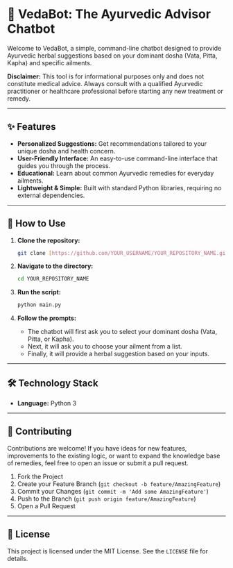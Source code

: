 # 🌿 VedaBot: The Ayurvedic Advisor Chatbot

Welcome to VedaBot, a simple, command-line chatbot designed to provide Ayurvedic herbal suggestions based on your dominant dosha (Vata, Pitta, Kapha) and specific ailments.

**Disclaimer:** This tool is for informational purposes only and does not constitute medical advice. Always consult with a qualified Ayurvedic practitioner or healthcare professional before starting any new treatment or remedy.

---

## ✨ Features

* **Personalized Suggestions:** Get recommendations tailored to your unique dosha and health concern.
* **User-Friendly Interface:** An easy-to-use command-line interface that guides you through the process.
* **Educational:** Learn about common Ayurvedic remedies for everyday ailments.
* **Lightweight & Simple:** Built with standard Python libraries, requiring no external dependencies.

---

## 🚀 How to Use

1.  **Clone the repository:**
    ```bash
    git clone [https://github.com/YOUR_USERNAME/YOUR_REPOSITORY_NAME.git](https://github.com/YOUR_USERNAME/YOUR_REPOSITORY_NAME.git)
    ```

2.  **Navigate to the directory:**
    ```bash
    cd YOUR_REPOSITORY_NAME
    ```

3.  **Run the script:**
    ```bash
    python main.py
    ```

4.  **Follow the prompts:**
    * The chatbot will first ask you to select your dominant dosha (Vata, Pitta, or Kapha).
    * Next, it will ask you to choose your ailment from a list.
    * Finally, it will provide a herbal suggestion based on your inputs.

---

## 🛠️ Technology Stack

* **Language:** Python 3

---

## 🤝 Contributing

Contributions are welcome! If you have ideas for new features, improvements to the existing logic, or want to expand the knowledge base of remedies, feel free to open an issue or submit a pull request.

1.  Fork the Project
2.  Create your Feature Branch (`git checkout -b feature/AmazingFeature`)
3.  Commit your Changes (`git commit -m 'Add some AmazingFeature'`)
4.  Push to the Branch (`git push origin feature/AmazingFeature`)
5.  Open a Pull Request

---

## 📄 License

This project is licensed under the MIT License. See the `LICENSE` file for details.
